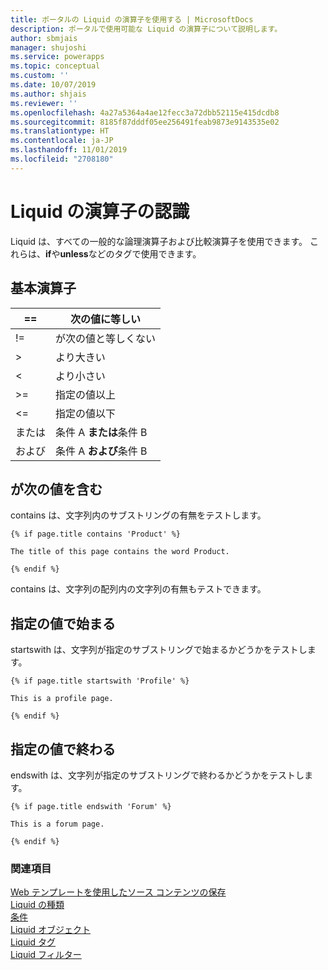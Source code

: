 ```yaml
---
title: ポータルの Liquid の演算子を使用する | MicrosoftDocs
description: ポータルで使用可能な Liquid の演算子について説明します。
author: sbmjais
manager: shujoshi
ms.service: powerapps
ms.topic: conceptual
ms.custom: ''
ms.date: 10/07/2019
ms.author: shjais
ms.reviewer: ''
ms.openlocfilehash: 4a27a5364a4ae12fecc3a72dbb52115e415dcdb8
ms.sourcegitcommit: 8185f87dddf05ee256491feab9873e9143535e02
ms.translationtype: HT
ms.contentlocale: ja-JP
ms.lasthandoff: 11/01/2019
ms.locfileid: "2708180"
---
```

# <a name="understand-liquid-operators"></a>Liquid の演算子の認識

Liquid は、すべての一般的な論理演算子および比較演算子を使用できます。 これらは、**if**や**unless**などのタグで使用できます。

## <a name="basic-operators"></a>基本演算子

| ==    | 次の値に等しい                          |
|-------|---------------------------------|
| !=    | が次の値と等しくない                  |
| &gt;  | より大きい                    |
| &lt;  | より小さい                       |
| &gt;= | 指定の値以上        |
| &lt;= | 指定の値以下           |
| または    | 条件 A **または**条件 B  |
| および   | 条件 A **および**条件 B |

## <a name="contains"></a>が次の値を含む

contains は、文字列内のサブストリングの有無をテストします。

```
{% if page.title contains 'Product' %}

The title of this page contains the word Product.

{% endif %}
```

contains は、文字列の配列内の文字列の有無もテストできます。

## <a name="startswith"></a>指定の値で始まる

startswith は、文字列が指定のサブストリングで始まるかどうかをテストします。

```
{% if page.title startswith 'Profile' %}

This is a profile page.

{% endif %}
```

## <a name="endswith"></a>指定の値で終わる

endswith は、文字列が指定のサブストリングで終わるかどうかをテストします。

```
{% if page.title endswith 'Forum' %}

This is a forum page.

{% endif %}
```

### <a name="see-also"></a>関連項目

[Web テンプレートを使用したソース コンテンツの保存](store-content-web-templates.md)  
[Liquid の種類](liquid-types.md)  
[条件](liquid-conditional-operators.md)  
[Liquid オブジェクト](liquid-objects.md)  
[Liquid タグ](liquid-tags.md)  
[Liquid フィルター](liquid-filters.md) 
